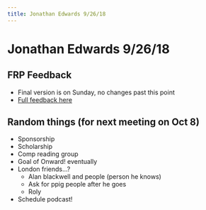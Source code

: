 ```yaml
---
title: Jonathan Edwards 9/26/18
---
```


# Jonathan Edwards 9/26/18

## FRP Feedback

- Final version is on Sunday, no changes past this point
- [Full feedback here](/papers/comprehensible-frp/feedback#takeaways)

## Random things (for next meeting on Oct 8)

- Sponsorship
- Scholarship
- Comp reading group
- Goal of Onward! eventually  
- London friends...?  
    - Alan blackwell and people (person he knows) 
    - Ask for ppig people after he goes  
    - Roly  
- Schedule podcast!



